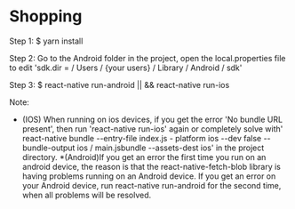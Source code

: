 # Shopping
Step 1: $ yarn install

Step 2: Go to the Android folder in the project, open the local.properties file to edit 'sdk.dir = / Users / {your users} / Library / Android / sdk'

Step 3: $ react-native run-android || && react-native run-ios

Note: 
* (IOS) When running on ios devices, if you get the error 'No bundle URL present', then run 'react-native run-ios' again or completely solve with' react-native bundle --entry-file index.js - platform ios --dev false --bundle-output ios / main.jsbundle --assets-dest ios' in the project directory.
*(Android)If you get an error the first time you run on an android device, the reason is that the react-native-fetch-blob library is having problems running on an Android device. If you get an error on your Android device, run react-native run-android for the second time, when all problems will be resolved. 
